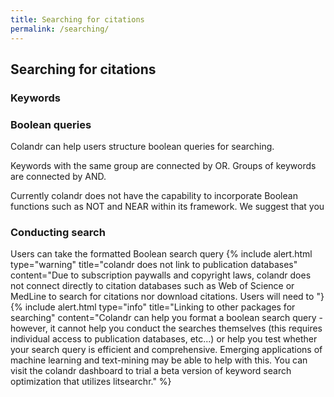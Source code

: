 ```yaml
---
title: Searching for citations
permalink: /searching/
---
```


## Searching for citations

### Keywords

### Boolean queries

Colandr can help users structure boolean queries for searching.

Keywords with the same group are connected by OR. Groups of keywords are connected by AND.

Currently colandr does not have the capability to incorporate Boolean functions such as NOT and NEAR within its framework. We suggest that you 
### Conducting search

Users can take the formatted Boolean search query
{% include alert.html type="warning" title="colandr does not link to publication databases" content="Due to subscription paywalls and copyright laws, colandr does not connect directly to citation databases such as Web of Science or MedLine to search for citations nor download citations. Users will need to "}
{% include alert.html type="info" title="Linking to other packages for searching" content="Colandr can help you format a boolean search query - however, it cannot help you conduct the searches themselves (this requires individual access to publication databases, etc...) or help you test whether your search query is efficient and comprehensive. Emerging applications of machine learning and text-mining may be able to help with this. You can visit the colandr dashboard to trial a beta version of keyword search optimization that utilizes litsearchr." %}